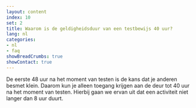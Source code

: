 ```yaml
---
layout: content
index: 10
set: 2
title: Waarom is de geldigheidsduur van een testbewijs 40 uur? 
lang: nl
categories:
- nl
- faq
showBreadCrumbs: true
showContact: true
---
```

De eerste 48 uur na het moment van testen is de kans dat je anderen besmet klein. Daarom kun je alleen toegang krijgen aan de deur tot 40 uur na het moment van testen. Hierbij gaan we ervan uit dat een activiteit niet langer dan 8 uur duurt.
